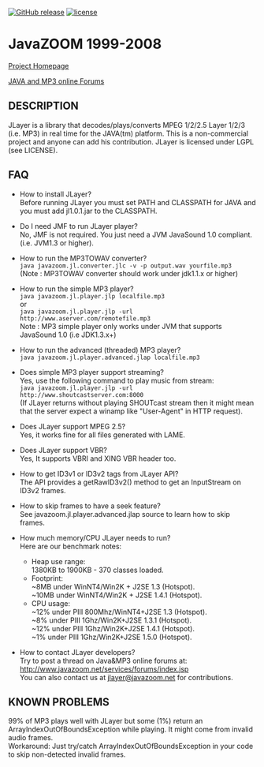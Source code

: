  [![GitHub release](https://img.shields.io/github/release/mdihos/jlayer.svg)](https://github.com/mdihos/jlayer/releases)
 [![license](https://img.shields.io/github/license/mdihos/jlayer.svg)]()
 
 # JavaZOOM 1999-2008

 [Project Homepage](http://www.javazoom.net/javalayer/javalayer.html)
 
 [JAVA and MP3 online Forums](http://www.javazoom.net/services/forums/index.jsp)


 ## DESCRIPTION
JLayer is a library that decodes/plays/converts MPEG 1/2/2.5 Layer 1/2/3
(i.e. MP3) in real time for the JAVA(tm) platform. This is a non-commercial project 
and anyone can add his contribution. JLayer is licensed under LGPL (see LICENSE).


 ## FAQ

- How to install JLayer?
  </br>Before running JLayer you must set PATH and CLASSPATH for JAVA
  and you must add jl1.0.1.jar to the CLASSPATH.

- Do I need JMF to run JLayer player?
  </br>No, JMF is not required. You just need a JVM JavaSound 1.0 compliant.
  (i.e. JVM1.3 or higher).

- How to run the MP3TOWAV converter?
  </br>`java javazoom.jl.converter.jlc -v -p output.wav yourfile.mp3`
  </br>(Note : MP3TOWAV converter should work under jdk1.1.x or higher)

- How to run the simple MP3 player?
  </br>`java javazoom.jl.player.jlp localfile.mp3`
  </br> or
  </br>`java javazoom.jl.player.jlp -url http://www.aserver.com/remotefile.mp3`
  </br>Note : MP3 simple player only works under JVM that supports JavaSound 1.0 (i.e JDK1.3.x+)

- How to run the advanced (threaded) MP3 player?
  </br>`java javazoom.jl.player.advanced.jlap localfile.mp3`

- Does simple MP3 player support streaming?
  </br>Yes, use the following command to play music from stream:
  </br>`java javazoom.jl.player.jlp -url http://www.shoutcastserver.com:8000`
  </br>(If JLayer returns without playing SHOUTcast stream then it might mean 
   that the server expect a winamp like "User-Agent" in HTTP request).

- Does JLayer support MPEG 2.5?
  </br>Yes, it works fine for all files generated with LAME.

- Does JLayer support VBR?
  </br>Yes, It supports VBRI and XING VBR header too. 

- How to get ID3v1 or ID3v2 tags from JLayer API?
  </br>The API provides a getRawID3v2() method to get an InputStream on ID3v2 frames.

- How to skip frames to have a seek feature?
  </br>See javazoom.jl.player.advanced.jlap source to learn how to skip frames.

- How much memory/CPU JLayer needs to run?
  </br>Here are our benchmark notes:
    - Heap use range:
    </br>1380KB to 1900KB - 370 classes loaded. 
    - Footprint:
    </br>~8MB under WinNT4/Win2K + J2SE 1.3 (Hotspot).
    </br>~10MB under WinNT4/Win2K + J2SE 1.4.1 (Hotspot).
    - CPU usage: 
    </br>~12% under PIII 800Mhz/WinNT4+J2SE 1.3 (Hotspot).
    </br>~8% under PIII 1Ghz/Win2K+J2SE 1.3.1 (Hotspot).
    </br>~12% under PIII 1Ghz/Win2K+J2SE 1.4.1 (Hotspot).
    </br>~1% under PIII 1Ghz/Win2K+J2SE 1.5.0 (Hotspot).

- How to contact JLayer developers?
  </br>Try to post a thread on Java&MP3 online forums at:
  </br>http://www.javazoom.net/services/forums/index.jsp
  </br>You can also contact us at jlayer@javazoom.net for contributions.
 

## KNOWN PROBLEMS

99% of MP3 plays well with JLayer but some (1%) return an ArrayIndexOutOfBoundsException 
while playing. It might come from invalid audio frames. 
</br>Workaround: Just try/catch ArrayIndexOutOfBoundsException in your code to skip 
             non-detected invalid frames.
